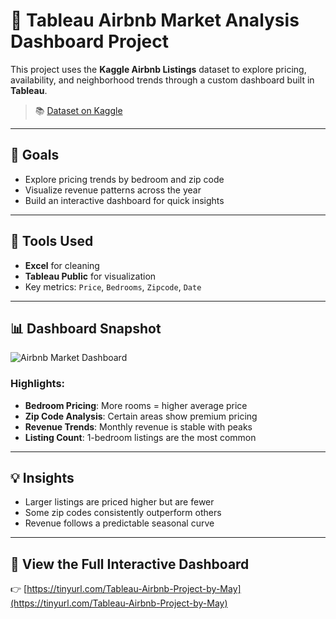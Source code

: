 # 🏡 Tableau Airbnb Market Analysis Dashboard Project 

This project uses the **Kaggle Airbnb Listings** dataset to explore pricing, availability, and neighborhood trends through a custom dashboard built in **Tableau**.

> 📚 [Dataset on Kaggle](https://www.kaggle.com/datasets)

---

## 🎯 Goals

- Explore pricing trends by bedroom and zip code  
- Visualize revenue patterns across the year  
- Build an interactive dashboard for quick insights  

---

## 🔧 Tools Used

- **Excel** for cleaning  
- **Tableau Public** for visualization  
- Key metrics: `Price`, `Bedrooms`, `Zipcode`, `Date`

---

## 📊 Dashboard Snapshot

![Airbnb Market Dashboard](https://maycodesthings.github.io/static/airbnb_dashboard.png)


### Highlights:
- **Bedroom Pricing**: More rooms = higher average price  
- **Zip Code Analysis**: Certain areas show premium pricing  
- **Revenue Trends**: Monthly revenue is stable with peaks  
- **Listing Count**: 1-bedroom listings are the most common  

---

## 💡 Insights

- Larger listings are priced higher but are fewer  
- Some zip codes consistently outperform others  
- Revenue follows a predictable seasonal curve  

---

## 🔗 View the Full Interactive Dashboard  
👉 [https://tinyurl.com/Tableau-Airbnb-Project-by-May](https://tinyurl.com/Tableau-Airbnb-Project-by-May)
